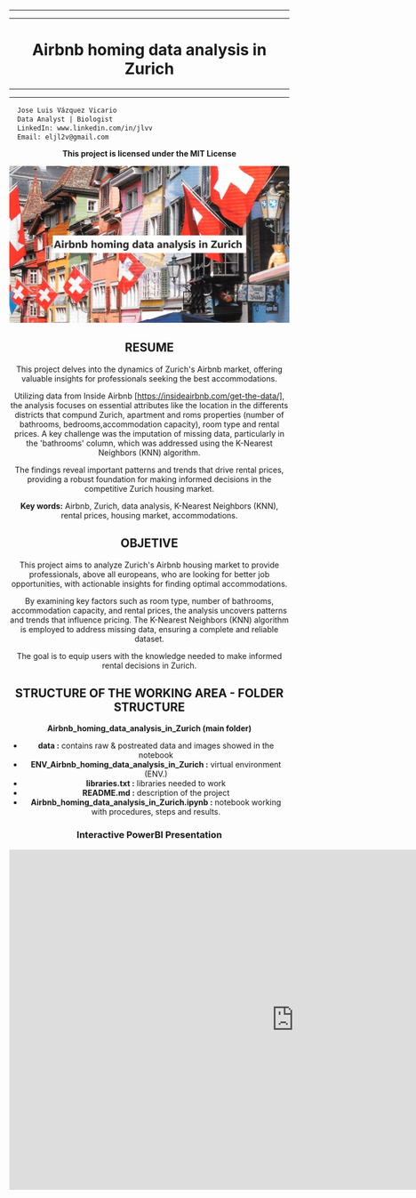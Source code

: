 ----------------
----------------
# <center> **Airbnb homing data analysis in Zurich** <center>
----------------
----------------
      Jose Luis Vázquez Vicario
      Data Analyst | Biologist
      LinkedIn: www.linkedin.com/in/jlvv
      Email: eljl2v@gmail.com
**<center>This project is licensed under the MIT License<center>**

<p align="center">
    <img src="data/cover.png" alt="Cover">
</p>

## **RESUME**
This project delves into the dynamics of Zurich's Airbnb market, offering valuable insights for professionals seeking the best accommodations.

Utilizing data from Inside Airbnb [https://insideairbnb.com/get-the-data/], the analysis focuses on essential attributes like the location in the differents districts that compund Zurich, apartment and roms properties (number of bathrooms, bedrooms,accommodation capacity), room type and rental prices. A key challenge was the imputation of missing data, particularly in the 'bathrooms' column, which was addressed using the K-Nearest Neighbors (KNN) algorithm.

The findings reveal important patterns and trends that drive rental prices, providing a robust foundation for making informed decisions in the competitive Zurich housing market.

**Key words:** Airbnb, Zurich, data analysis, K-Nearest Neighbors (KNN), rental prices, housing market, accommodations.

## **OBJETIVE**
This project aims to analyze Zurich's Airbnb housing market to provide professionals, above all europeans, who are looking for better job opportunities, with actionable insights for finding optimal accommodations.

By examining key factors such as room type, number of bathrooms, accommodation capacity, and rental prices, the analysis uncovers patterns and trends that influence pricing. The K-Nearest Neighbors (KNN) algorithm is employed to address missing data, ensuring a complete and reliable dataset.

The goal is to equip users with the knowledge needed to make informed rental decisions in Zurich.

## **STRUCTURE OF THE WORKING AREA - FOLDER STRUCTURE**
**Airbnb_homing_data_analysis_in_Zurich (main folder)**
- **data :** contains raw & postreated data and images showed in the notebook
- **ENV_Airbnb_homing_data_analysis_in_Zurich :** virtual environment (ENV.)
- **libraries.txt :** libraries needed to work
- **README.md :** description of the project
- **Airbnb_homing_data_analysis_in_Zurich.ipynb :** notebook working with procedures, steps and results.

### **Interactive PowerBI Presentation**
<p align="center">
<iframe title="PowerBI Zurich" width="1024" height="612" src="https://app.powerbi.com/view?r=eyJrIjoiNTUxMjE0ZWItMjIzYS00NzZjLWE5ODAtODk4N2IwYzVkZGVjIiwidCI6IjhhZWJkZGI2LTM0MTgtNDNhMS1hMjU1LWI5NjQxODZlY2M2NCIsImMiOjl9&pageName=0f10a9a68b08cbdba667" frameborder="0" allowFullScreen="true"></iframe>
</p>

